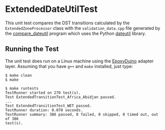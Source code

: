 # ExtendedDateUtilTest

This unit test compares the DST transitions calculated by the
`ExtendedZoneProcessor` class with the `validation_data.cpp` file generated by
the [compare_dateutil](../tools/compare_dateutil) program which uses the
Python [dateutil](https://pypi.org/project/python-dateutil/) library.

## Running the Test

The unit test does run on a Linux machine using the
[EpoxyDuino](https://github.com/bxparks/EpoxyDuino) adapter layer.
Assuming that you have `g++` and `make` installed, just type:

```
$ make clean
$ make

$ make runtests
TestRunner started on 270 test(s).        
Test ExtendedTransitionTest_Africa_Abidjan passed.
...
Test ExtendedTransitionTest_WET passed.
TestRunner duration: 0.070 seconds.
TestRunner summary: 386 passed, 0 failed, 0 skipped, 0 timed out, out of 386
test(s).
```
